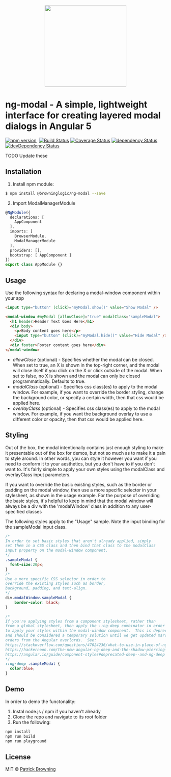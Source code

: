<p align="center">
  <img height="256px" width="256px" style="text-align: center;" src="https://cdn.rawgit.com/pfbrowning/ng-modal/master/demo/src/assets/logo.svg">
</p>

# ng-modal - A simple, lightweight interface for creating layered modal dialogs in Angular 5

[![npm version](https://badge.fury.io/js/ng-modal.svg)](https://badge.fury.io/js/ng-modal),
[![Build Status](https://travis-ci.org/pfbrowning/ng-modal.svg?branch=master)](https://travis-ci.org/pfbrowning/ng-modal)
[![Coverage Status](https://coveralls.io/repos/github/pfbrowning/ng-modal/badge.svg?branch=master)](https://coveralls.io/github/pfbrowning/ng-modal?branch=master)
[![dependency Status](https://david-dm.org/pfbrowning/ng-modal/status.svg)](https://david-dm.org/pfbrowning/ng-modal)
[![devDependency Status](https://david-dm.org/pfbrowning/ng-modal/dev-status.svg?branch=master)](https://david-dm.org/pfbrowning/ng-modal#info=devDependencies)

TODO Update these

## Installation

1. Install npm module:
```bash
$ npm install @browninglogic/ng-modal --save
```

2. Import ModalManagerModule
```typescript
@NgModule({
  declarations: [
    AppComponent
  ],
  imports: [
    BrowserModule,
    ModalManagerModule
  ],
  providers: [],
  bootstrap: [ AppComponent ]
})
export class AppModule {}
```

## Usage

Use the following syntax for declaring a modal-window component within your app

```html
<input type="button" (click)="myModal.show()" value="Show Modal" />

<modal-window #myModal [allowClose]="true" modalClass="sampleModal">
  <h1 header>Header Text Goes Here</h1>
  <div body>
    <p>Body content goes here</p>
    <input type="button" (click)="myModal.hide()" value="Hide Modal" />
  </div>
  <div footer>Footer content goes here</div>
</modal-window>
```
* *allowClose* (optional) - Specifies whether the modal can be closed.  When set to true, an X
is shown in the top-right corner, and the modal will close itself if you click on the X
or click outside of the modal.  When set to false, no X is shown and the modal can only
be closed programmatically.  Defaults to true.
* *modalClass* (optional) - Specifies css class(es) to apply to the modal window.  For example, 
if you want to override the border styling, change the background color, or specify a certain 
width, then that css would be applied here.
* *overlayClass* (optional) - Specifies css class(es) to apply to the modal window.  For example,
if you want the background overlay to use a different color or opacity, then that css would 
be applied here.

## Styling
Out of the box, the modal intentionally contains just enough styling to make it presentable
out of the box for demos, but not so much as to make it a pain to style around.  In other words, you can style it however you want if you need to conform it to your aesthetics, but you don't have to if you don't want to.  It's fairly simple to apply your own styles using the modalClass and overlayClass input parameters.

If you want to override the basic existing styles, such as the border or padding on the modal window, then use a more specific selector in your stylesheet, as shown in 
the usage example.  For the purpose of overriding the basic styles, it's helpful to
keep in mind that the modal window will always be a div with the 'modalWindow' class in addition
to any user-specified classes

The following styles apply to the "Usage" sample.  Note the input binding for the
sampleModal input class.

```css
/*
In order to set basic styles that aren't already applied, simply
set them in a CSS class and then bind that class to the modalClass
input property on the modal-window component.
*/
.sampleModal {
  font-size:20px;
}
/*
Use a more specific CSS selector in order to 
override the existing styles such as border, 
background, padding, and text-align.
*/
div.modalWindow.sampleModal {
    border-color: black;
}

/*
If you're applying styles from a component stylesheet, rather than
from a global stylesheet, then apply the ::ng-deep combinator in order
to apply your styles within the modal-window component.  This is deprecated
and should be considered a temporary solution until we get updated marching 
orders from the Angular overlords.  See:
https://stackoverflow.com/questions/47024236/what-to-use-in-place-of-ng-deep
https://hackernoon.com/the-new-angular-ng-deep-and-the-shadow-piercing-combinators-deep-and-drop-4b088dbe459
https://angular.io/guide/component-styles#deprecated-deep--and-ng-deep
*/
::ng-deep .sampleModal {
  color:blue;
}
```

## Demo

In order to demo the functonality:
1. Instal node.js / npm if you haven't already
2. Clone the repo and navigate to its root folder
3. Run the following:
```bash
npm install
npm run build
npm run playground
```


## License

MIT © [Patrick Browning](mailto:pfbrowning943@yahoo.com)